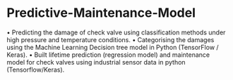 # Predictive-Maintenance-Model

<h>• Predicting the damage of check valve using classification methods under high pressure and temperature conditions.</h>
<h>• Categorising the damages using the Machine Learning Decision tree model in Python (TensorFlow / Keras).</h>
<h>• Built lifetime prediction (regression model) and maintenance model for check valves using industrial sensor data in python (Tensorflow/Keras).</h>
